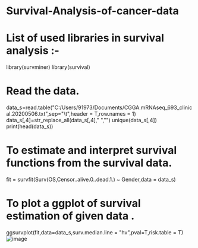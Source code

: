 # Survival-Analysis-of-cancer-data

# List of used libraries in survival analysis :-
library(survminer)
library(survival)

# Read the data.
data_s=read.table("C:/Users/91973/Documents/CGGA.mRNAseq_693_clinical.20200506.txt",sep="\t",header = T,row.names = 1)
data_s[,4]=str_replace_all(data_s[,4]," ","")
unique(data_s[,4])
print(head(data_s))

# To estimate and interpret survival functions from the survival data.
fit = survfit(Surv(OS,Censor..alive.0..dead.1.) ~ Gender,data = data_s)

# To plot a ggplot of survival estimation of given data .
ggsurvplot(fit,data=data_s,surv.median.line = "hv",pval=T,risk.table = T)
![image](https://user-images.githubusercontent.com/110582335/198823299-ba988b73-84d3-4fed-915a-9ce61902561f.png)


